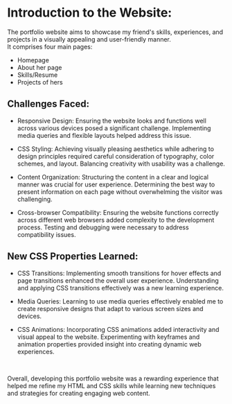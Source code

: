 # Introduction to the Website:

The portfolio website aims to showcase my friend's skills, experiences, and projects in a visually appealing and user-friendly manner. </br>
It comprises four main pages: </br>

- Homepage
- About her page
- Skills/Resume
- Projects of hers

## Challenges Faced:

- Responsive Design: Ensuring the website looks and functions well across various devices posed a significant challenge. Implementing media queries and flexible layouts helped address this issue.

- CSS Styling: Achieving visually pleasing aesthetics while adhering to design principles required careful consideration of typography, color schemes, and layout. Balancing creativity with usability was a challenge.

- Content Organization: Structuring the content in a clear and logical manner was crucial for user experience. Determining the best way to present information on each page without overwhelming the visitor was challenging.

- Cross-browser Compatibility: Ensuring the website functions correctly across different web browsers added complexity to the development process. Testing and debugging were necessary to address compatibility issues.

## New CSS Properties Learned:

- CSS Transitions: Implementing smooth transitions for hover effects and page transitions enhanced the overall user experience. Understanding and applying CSS transitions effectively was a new learning experience.

- Media Queries: Learning to use media queries effectively enabled me to create responsive designs that adapt to various screen sizes and devices.

- CSS Animations: Incorporating CSS animations added interactivity and visual appeal to the website. Experimenting with keyframes and animation properties provided insight into creating dynamic web experiences.

</br>

Overall, developing this portfolio website was a rewarding experience that helped me refine my HTML and CSS skills while learning new techniques and strategies for creating engaging web content.
